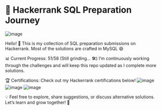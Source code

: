 # 🚀 Hackerrank SQL Preparation Journey

![image](https://github.com/user-attachments/assets/024b88a3-1b9d-402f-8e55-23777f625f35)

Hello! 👋 This is my collection of SQL preparation submissions on Hackerrank. Most of the solutions are crafted in MySQL 😄

📊 Current Progress: 51/58 (Still grinding… 🛠️)
I’m continuously working through the challenges and will keep this repo updated as I complete more solutions.

🏆 Certifications:
Check out my Hackerrank certifications below!
![image](https://github.com/user-attachments/assets/83c5c759-7f1e-4a14-b878-a0eaf3d8a20e)
![image](https://github.com/user-attachments/assets/3522a361-6d79-4f11-a7e2-d2b6ad32af1c)
![image](https://github.com/user-attachments/assets/84730d18-6a3a-43f1-ba50-dc903e7630ad)


💡 Feel free to explore, share suggestions, or discuss alternative solutions. Let’s learn and grow together! 🚀
